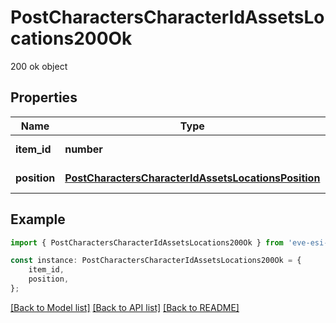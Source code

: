 # PostCharactersCharacterIdAssetsLocations200Ok

200 ok object

## Properties

Name | Type | Description | Notes
------------ | ------------- | ------------- | -------------
**item_id** | **number** | item_id integer | [default to undefined]
**position** | [**PostCharactersCharacterIdAssetsLocationsPosition**](PostCharactersCharacterIdAssetsLocationsPosition.md) |  | [default to undefined]

## Example

```typescript
import { PostCharactersCharacterIdAssetsLocations200Ok } from 'eve-esi-client-ts';

const instance: PostCharactersCharacterIdAssetsLocations200Ok = {
    item_id,
    position,
};
```

[[Back to Model list]](../README.md#documentation-for-models) [[Back to API list]](../README.md#documentation-for-api-endpoints) [[Back to README]](../README.md)
